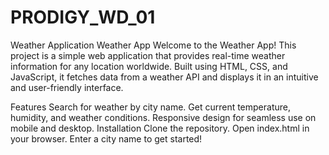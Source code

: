 # PRODIGY_WD_01
Weather Application
Weather App
Welcome to the Weather App! This project is a simple web application that provides real-time weather information for any location worldwide. Built using HTML, CSS, and JavaScript, it fetches data from a weather API and displays it in an intuitive and user-friendly interface.

Features
Search for weather by city name.
Get current temperature, humidity, and weather conditions.
Responsive design for seamless use on mobile and desktop.
Installation
Clone the repository.
Open index.html in your browser.
Enter a city name to get started!
